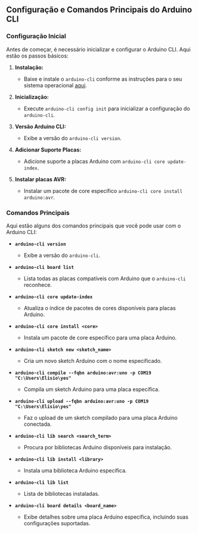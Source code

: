 ## Configuração e Comandos Principais do Arduino CLI

### Configuração Inicial

Antes de começar, é necessário inicializar e configurar o Arduino CLI. Aqui estão os passos básicos:

1. **Instalação:**
   - Baixe e instale o `arduino-cli` conforme as instruções para o seu sistema operacional [aqui](https://arduino.github.io/arduino-cli/latest/installation/).

2. **Inicialização:**
   - Execute `arduino-cli config init` para inicializar a configuração do `arduino-cli`.

3. **Versão Arduino CLI:**
   - Exibe a versão do `arduino-cli version`.

4. **Adicionar Suporte Placas:**
   - Adicione suporte a placas Arduino com `arduino-cli core update-index`.

3. **Instalar placas AVR:**
   - Instalar um pacote de core específico `arduino-cli core install arduino:avr`.

### Comandos Principais

Aqui estão alguns dos comandos principais que você pode usar com o Arduino CLI:

- **`arduino-cli version`**
  - Exibe a versão do `arduino-cli`.

- **`arduino-cli board list`**
  - Lista todas as placas compatíveis com Arduino que o `arduino-cli` reconhece.

- **`arduino-cli core update-index`**
  - Atualiza o índice de pacotes de cores disponíveis para placas Arduino.

- **`arduino-cli core install <core>`**
  - Instala um pacote de core específico para uma placa Arduino.

- **`arduino-cli sketch new <sketch_name>`**
  - Cria um novo sketch Arduino com o nome especificado.

- **`arduino-cli compile --fqbn arduino:avr:uno -p COM19 "C:\Users\Elisio\yes"`**
  - Compila um sketch Arduino para uma placa específica.

- **`arduino-cli upload --fqbn arduino:avr:uno -p COM19 "C:\Users\Elisio\yes"`**
  - Faz o upload de um sketch compilado para uma placa Arduino conectada.

- **`arduino-cli lib search <search_term>`**
  - Procura por bibliotecas Arduino disponíveis para instalação.

- **`arduino-cli lib install <library>`**
  - Instala uma biblioteca Arduino específica.

- **`arduino-cli lib list`**
  - Lista de bibliotecas instaladas.

- **`arduino-cli board details <board_name>`**
  - Exibe detalhes sobre uma placa Arduino específica, incluindo suas configurações suportadas.
